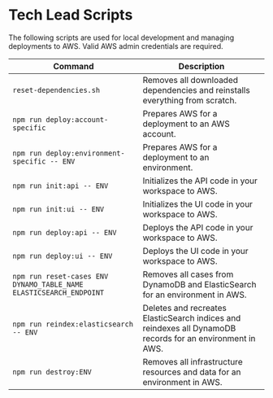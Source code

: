# Tech Lead Scripts

The following scripts are used for local development and managing deployments to AWS. Valid AWS admin credentials are required.

|Command|Description|
|----------------------------|------------------------------------------------------------------------------------------|
|`reset-dependencies.sh` |Removes all downloaded dependencies and reinstalls everything from scratch. |
|`npm run deploy:account-specific` |Prepares AWS for a deployment to an AWS account. |
|`npm run deploy:environment-specific -- ENV`|Prepares AWS for a deployment to an environment.|
|`npm run init:api -- ENV`|Initializes the API code in your workspace to AWS.|
|`npm run init:ui -- ENV`|Initializes the UI code in your workspace to AWS.|
|`npm run deploy:api -- ENV`|Deploys the API code in your workspace to AWS.|
|`npm run deploy:ui -- ENV`|Deploys the UI code in your workspace to AWS.|
|`npm run reset-cases ENV DYNAMO_TABLE_NAME ELASTICSEARCH_ENDPOINT`|Removes all cases from DynamoDB and ElasticSearch for an environment in AWS.|
|`npm run reindex:elasticsearch -- ENV`|Deletes and recreates ElasticSearch indices and reindexes all DynamoDB records for an environment in AWS.|
|`npm run destroy:ENV`|Removes all infrastructure resources and data for an environment in AWS.|
